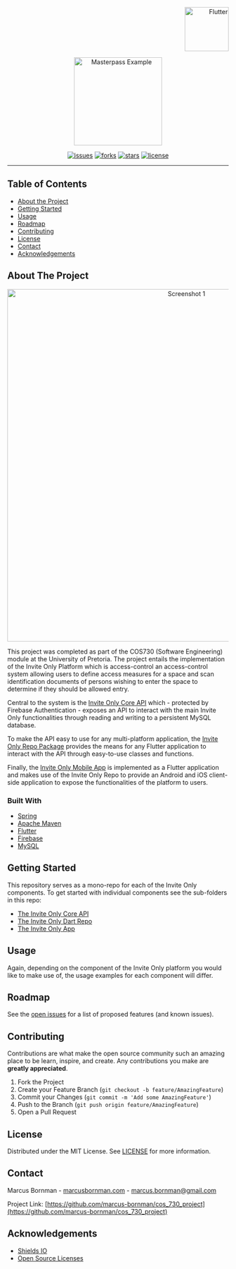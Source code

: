 <!-- PROJECT LOGO -->
<p align="right">
<a href="https://pub.dev">
<img src="https://raw.githubusercontent.com/marcus-bornman/cos_730_project/master/assets/project_badge.png" height="100" alt="Flutter">
</a>
</p>
<p align="center">
<img src="https://raw.githubusercontent.com/marcus-bornman/cos_730_project/master/assets/project_logo.png" height="200" alt="Masterpass Example" />
</p>

<!-- PROJECT SHIELDS -->
<p align="center">
<a href="https://github.com/marcus-bornman/cos_730_project/issues"><img src="https://img.shields.io/github/issues/marcus-bornman/cos_730_project" alt="issues"></a>
<a href="https://github.com/marcus-bornman/cos_730_project/network"><img src="https://img.shields.io/github/forks/marcus-bornman/cos_730_project" alt="forks"></a>
<a href="https://github.com/marcus-bornman/cos_730_project/stargazers"><img src="https://img.shields.io/github/stars/marcus-bornman/cos_730_project" alt="stars"></a>
<a href="https://github.com/marcus-bornman/cos_730_project/blob/master/LICENSE"><img src="https://img.shields.io/github/license/marcus-bornman/cos_730_project" alt="license"></a>
</p>

---

<!-- TABLE OF CONTENTS -->
## Table of Contents

* [About the Project](#about-the-project)
* [Getting Started](#getting-started)
* [Usage](#usage)
* [Roadmap](#roadmap)
* [Contributing](#contributing)
* [License](#license)
* [Contact](#contact)
* [Acknowledgements](#acknowledgements)



<!-- ABOUT THE PROJECT -->
## About The Project
<p align="center">
<img src="https://raw.githubusercontent.com/marcus-bornman/cos_730_project/master/assets/screenshot_1.png" width="800" alt="Screenshot 1" />
</p>

This project was completed as part of the COS730 (Software Engineering) module at the University of Pretoria. The project
entails the implementation of the Invite Only Platform which is access-control an access-control system allowing 
users to define access measures for a space and scan identification documents of persons wishing to enter the space 
to determine if they should be allowed entry.

Central to the system is the [Invite Only Core API](invite_only_core) which - protected by Firebase Authentication - 
exposes an API to interact with the main Invite Only functionalities through reading and writing to a persistent MySQL database. 

To make the API easy to use for any multi-platform application, the [Invite Only Repo Package](invite_only_repo) provides
the means for any Flutter application to interact with the API through easy-to-use classes and functions.

Finally, the [Invite Only Mobile App](invite_only_app) is implemented as a Flutter application and makes use of the 
Invite Only Repo to provide an Android and iOS client-side application to expose the functionalities of the platform to users.

### Built With
* [Spring](https://spring.io)
* [Apache Maven](https://maven.apache.org)
* [Flutter](https://flutter.dev/)
* [Firebase](https://firebase.google.com)
* [MySQL](https://www.mysql.com)



<!-- GETTING STARTED -->
## Getting Started
This repository serves as a mono-repo for each of the Invite Only components. To get started with individual components see
the sub-folders in this repo:
* [The Invite Only Core API](invite_only_core/README.md)
* [The Invite Only Dart Repo](invite_only_repo/README.md)
* [The Invite Only App](invite_only_app/README.md)


<!-- USAGE EXAMPLES -->
## Usage
Again, depending on the component of the Invite Only platform you would like to make use of, the usage examples for each
component will differ.



<!-- ROADMAP -->
## Roadmap

See the [open issues](https://github.com/marcus-bornman/cos_730_project/issues) for a list of proposed features (and known issues).



<!-- CONTRIBUTING -->
## Contributing

Contributions are what make the open source community such an amazing place to be learn, inspire, and create. Any contributions you make are **greatly appreciated**.

1. Fork the Project
2. Create your Feature Branch (`git checkout -b feature/AmazingFeature`)
3. Commit your Changes (`git commit -m 'Add some AmazingFeature'`)
4. Push to the Branch (`git push origin feature/AmazingFeature`)
5. Open a Pull Request



<!-- LICENSE -->
## License

Distributed under the MIT License. See [LICENSE](LICENSE) for more information.



<!-- CONTACT -->
## Contact

Marcus Bornman - [marcusbornman.com](https://www.marcusbornman.com) - [marcus.bornman@gmail.com](mailto:marcus.bornman@gmail.com)

Project Link: [https://github.com/marcus-bornman/cos_730_project](https://github.com/marcus-bornman/cos_730_project)



<!-- ACKNOWLEDGEMENTS -->
## Acknowledgements
* [Shields IO](https://shields.io)
* [Open Source Licenses](https://choosealicense.com)